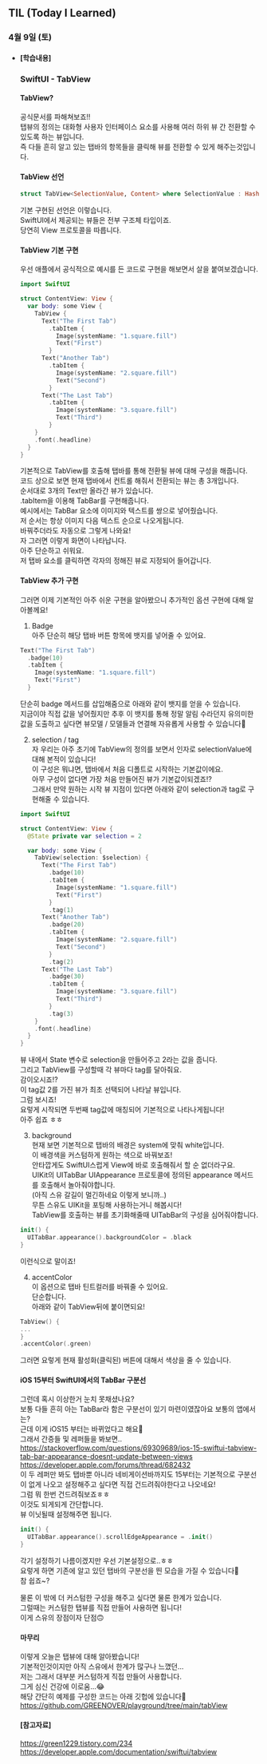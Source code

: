 ## TIL (Today I Learned)

### 4월 9일 (토)   

- #### [학습내용] 
  ### SwiftUI - TabView    
  
  #### TabView?    
  공식문서를 파해쳐보죠!!      
  탭뷰의 정의는 대화형 사용자 인터페이스 요소를 사용해 여러 하위 뷰 간 전환할 수 있도록 하는 뷰입니다.   
  즉 다들 흔히 알고 있는 탭바의 항목들을 클릭해 뷰를 전환할 수 있게 해주는것입니다.   

  #### TabView 선언   
  ```swift
  struct TabView<SelectionValue, Content> where SelectionValue : Hashable, Content : View
  ```
  기본 구현된 선언은 이렇습니다.   
  SwiftUI에서 제공되는 뷰들은 전부 구조체 타입이죠.   
  당연히 View 프로토콜을 따릅니다.   

  #### TabView 기본 구현   
  우선 애플에서 공식적으로 예시를 든 코드로 구현을 해보면서 살을 붙여보겠습니다.   
  ```swift
  import SwiftUI
  
  struct ContentView: View {
    var body: some View {
      TabView {
        Text("The First Tab")
          .tabItem {
            Image(systemName: "1.square.fill")
            Text("First")
          }
        Text("Another Tab")
          .tabItem {
            Image(systemName: "2.square.fill")
            Text("Second")
          }
        Text("The Last Tab")
          .tabItem {
            Image(systemName: "3.square.fill")
            Text("Third")
          }
      }
      .font(.headline)
    }
  }
  ```
  기본적으로 TabView를 호출해 탭바를 통해 전환될 뷰에 대해 구성을 해줍니다.   
  코드 상으로 보면 현재 탭바에서 컨트롤 해줘서 전환되는 뷰는 총 3개입니다.   
  순서대로 3개의 Text만 올라간 뷰가 있습니다.   
  .tabItem을 이용해 TabBar를 구현해줍니다.   
  예시에서는 TabBar 요소에 이미지와 텍스트를 쌍으로 넣어줬습니다.   
  저 순서는 항상 이미지 다음 텍스트 순으로 나오게됩니다.   
  바꿔주더라도 자동으로 그렇게 나와요!   
  자 그러면 이렇게 화면이 나타납니다.   
  아주 단순하고 쉬워요.   
  저 탭바 요소를 클릭하면 각자의 정해진 뷰로 지정되어 들어갑니다.   

  #### TabView 추가 구현   
  그러면 이제 기본적인 아주 쉬운 구현을 알아봤으니 추가적인 옵션 구현에 대해 알아볼께요!   
  1. Badge   
  아주 단순히 해당 탭바 버튼 항목에 뱃지를 넣어줄 수 있어요.   
  ```swift
  Text("The First Tab")
    .badge(10)
    .tabItem {
      Image(systemName: "1.square.fill")
      Text("First")
    }
  ```
  단순히 badge 메서드를 삽입해줌으로 아래와 같이 뱃지를 얻을 수 있습니다.   
  지금이야 직접 값을 넣어줬지만 추후 이 뱃지를 통해 정말 알림 수라던지 유의미한 값을 도출하고 싶다면 뷰모델 / 모델들과 연결해 자유롭게 사용할 수 있습니다🙌   

  2. selection / tag   
  자 우리는 아주 초기에 TabView의 정의를 보면서 인자로 selectionValue에 대해 본적이 있습니다!   
  이 구성은 뭐냐면, 탭바에서 처음 디폴트로 시작하는 기본값이에요.   
  아무 구성이 없다면 가장 처음 만들어진 뷰가 기본값이되겠죠!?   
  그래서 만약 원하는 시작 뷰 지점이 있다면 아래와 같이 selection과 tag로 구현해줄 수 있습니다.   
  ```swift
  import SwiftUI
  
  struct ContentView: View {
    @State private var selection = 2
  
    var body: some View {
      TabView(selection: $selection) {
        Text("The First Tab")
          .badge(10)
          .tabItem {
            Image(systemName: "1.square.fill")
            Text("First")
          }
          .tag(1)
        Text("Another Tab")
          .badge(20)
          .tabItem {
            Image(systemName: "2.square.fill")
            Text("Second")
          }
          .tag(2)
        Text("The Last Tab")
          .badge(30)
          .tabItem {
            Image(systemName: "3.square.fill")
            Text("Third")
          }
          .tag(3)
      }
      .font(.headline)
    }
  }
  ```
  뷰 내에서 State 변수로 selection을 만들어주고 2라는 값을 줍니다.   
  그리고 TabView를 구성할때 각 뷰마다 tag를 달아줘요.   
  감이오시죠!?   
  이 tag값 2를 가진 뷰가 최초 선택되어 나타날 뷰입니다.   
  그럼 보시죠!   
  요렇게 시작되면 두번째 tag값에 매칭되어 기본적으로 나타나게됩니다!   
  아주 쉽죠 ㅎㅎ   

  3. background   
  현재 보면 기본적으로 탭바의 배경은 system에 맞춰 white입니다.   
  이 배경색을 커스텀하게 원하는 색으로 바꿔보죠!   
  안타깝게도 SwiftUI스럽게 View에 바로 호출해줘서 할 순 없더라구요.   
  UIKit의 UITabBar UIAppearance 프로토콜에 정의된 appearance 메서드를 호출해서 놀아줘야합니다.   
  (아직 스유 갈길이 멀긴하네요 이렇게 보니까..)   
  무튼 스유도 UIKit을 포팅해 사용하는거니 해봅시다!   
  TabView를 호출하는 뷰를 초기화해줄때 UITabBar의 구성을 심어줘야합니다.   
  ```swift
  init() {
    UITabBar.appearance().backgroundColor = .black
  }
  ```
  이런식으로 말이죠!   

  4. accentColor   
  이 옵션으로 탭바 틴트컬러를 바꿔줄 수 있어요.   
  단순합니다.   
  아래와 같이 TabView뒤에 붙이면되요!   
  ```swift
  TabView() {
  ...
  }
  .accentColor(.green)
  ```
  그러면 요렇게 현재 활성화(클릭된) 버튼에 대해서 색상을 줄 수 있습니다.   

  #### iOS 15부터 SwiftUI에서의 TabBar 구분선   
  그런데 혹시 이상한거 눈치 못채셨나요?   
  보통 다들 흔히 아는 TabBar라 함은 구분선이 있기 마련이였잖아요 보통의 앱에서는?   
  근데 이게 iOS15 부터는 바뀌었다고 해요🥲   
  그래서 간증들 및 레퍼들을 봐보면..   
  https://stackoverflow.com/questions/69309689/ios-15-swiftui-tabview-tab-bar-appearance-doesnt-update-between-views   
  https://developer.apple.com/forums/thread/682432   
  이 두 레퍼만 봐도 탭바뿐 아니라 네비게이션바까지도 15부터는 기본적으로 구분선이 없게 나오고 설정해주고 싶다면 직접 건드려줘야한다고 나오네요!   
  그럼 뭐 한번 건드려줘보죠ㅎㅎ    
  이것도 되게되게 간단합니다.  
  뷰 이닛될때 설정해주면 됩니다.   
  ```swift
  init() {
    UITabBar.appearance().scrollEdgeAppearance = .init()
  }
  ```
  각기 설정하기 나름이겠지만 우선 기본설정으로..ㅎㅎ   
  요렇게 하면 기존에 알고 있던 탭바의 구분선을 띈 모습을 가질 수 있습니다🙌   
  참 쉽죠~?    

  물론 이 밖에 더 커스텀한 구성을 해주고 싶다면 물론 한계가 있습니다.   
  그럴때는 커스텀한 탭뷰를 직접 만들어 사용하면 됩니다!   
  이게 스유의 장점이자 단점🙃   

  #### 마무리   
  이렇게 오늘은 탭뷰에 대해 알아봤습니다!   
  기본적인것이지만 아직 스유에서 한계가 많구나 느꼈던...   
  저는 그래서 대부분 커스텀하게 직접 만들어 사용합니다.   
  그게 심신 건강에 이로움...😂   
  해당 간단히 예제를 구성한 코드는 아래 깃헙에 있습니다🙌   
  https://github.com/GREENOVER/playground/tree/main/tabView    
  
  #### [참고자료]    
  https://green1229.tistory.com/234   
  https://developer.apple.com/documentation/swiftui/tabview   
